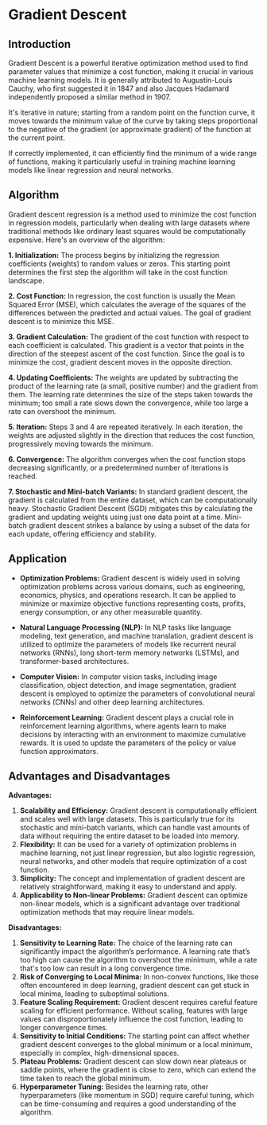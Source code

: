 # Gradient Descent

## Introduction
Gradient Descent is a powerful iterative optimization method used to find parameter values that minimize a cost function, making it crucial in various machine learning models. It is generally attributed to Augustin-Louis Cauchy, who first suggested it in 1847 and also Jacques Hadamard independently proposed a similar method in 1907.

It's iterative in nature; starting from a random point on the function curve, it moves towards the minimum value of the curve by taking steps proportional to the negative of the gradient (or approximate gradient) of the function at the current point.

If correctly implemented, it can efficiently find the minimum of a wide range of functions, making it particularly useful in training machine learning models like linear regression and neural networks.


## Algorithm 
Gradient descent regression is a method used to minimize the cost function in regression models, particularly when dealing with large datasets where traditional methods like ordinary least squares would be computationally expensive. Here's an overview of the algorithm:

**1. Initialization:** The process begins by initializing the regression coefficients (weights) to random values or zeros. This starting point determines the first step the algorithm will take in the cost function landscape.

**2. Cost Function:** In regression, the cost function is usually the Mean Squared Error (MSE), which calculates the average of the squares of the differences between the predicted and actual values. The goal of gradient descent is to minimize this MSE.

**3. Gradient Calculation:** The gradient of the cost function with respect to each coefficient is calculated. This gradient is a vector that points in the direction of the steepest ascent of the cost function. Since the goal is to minimize the cost, gradient descent moves in the opposite direction.

**4. Updating Coefficients:** The weights are updated by subtracting the product of the learning rate (a small, positive number) and the gradient from them. The learning rate determines the size of the steps taken towards the minimum; too small a rate slows down the convergence, while too large a rate can overshoot the minimum.

**5. Iteration:** Steps 3 and 4 are repeated iteratively. In each iteration, the weights are adjusted slightly in the direction that reduces the cost function, progressively moving towards the minimum.

**6. Convergence:** The algorithm converges when the cost function stops decreasing significantly, or a predetermined number of iterations is reached.

**7. Stochastic and Mini-batch Variants:** In standard gradient descent, the gradient is calculated from the entire dataset, which can be computationally heavy. Stochastic Gradient Descent (SGD) mitigates this by calculating the gradient and updating weights using just one data point at a time. Mini-batch gradient descent strikes a balance by using a subset of the data for each update, offering efficiency and stability.

## Application

- **Optimization Problems:** Gradient descent is widely used in solving optimization problems across various domains, such as engineering, economics, physics, and operations research. It can be applied to minimize or maximize objective functions representing costs, profits, energy consumption, or any other measurable quantity.
  
- **Natural Language Processing (NLP):** In NLP tasks like language modeling, text generation, and machine translation, gradient descent is utilized to optimize the parameters of models like recurrent neural networks (RNNs), long short-term memory networks (LSTMs), and transformer-based architectures.

- **Computer Vision:** In computer vision tasks, including image classification, object detection, and image segmentation, gradient descent is employed to optimize the parameters of convolutional neural networks (CNNs) and other deep learning architectures.

- **Reinforcement Learning:** Gradient descent plays a crucial role in reinforcement learning algorithms, where agents learn to make decisions by interacting with an environment to maximize cumulative rewards. It is used to update the parameters of the policy or value function approximators.

## Advantages and Disadvantages

**Advantages:**

1. **Scalability and Efficiency:** Gradient descent is computationally efficient and scales well with large datasets. This is particularly true for its stochastic and mini-batch variants, which can handle vast amounts of data without requiring the entire dataset to be loaded into memory.
2. **Flexibility:** It can be used for a variety of optimization problems in machine learning, not just linear regression, but also logistic regression, neural networks, and other models that require optimization of a cost function.
3. **Simplicity:** The concept and implementation of gradient descent are relatively straightforward, making it easy to understand and apply.
4. **Applicability to Non-linear Problems:** Gradient descent can optimize non-linear models, which is a significant advantage over traditional optimization methods that may require linear models.

**Disadvantages:**
1. **Sensitivity to Learning Rate:** The choice of the learning rate can significantly impact the algorithm’s performance. A learning rate that’s too high can cause the algorithm to overshoot the minimum, while a rate that's too low can result in a long convergence time.
2. **Risk of Converging to Local Minima:** In non-convex functions, like those often encountered in deep learning, gradient descent can get stuck in local minima, leading to suboptimal solutions.
3. **Feature Scaling Requirement:** Gradient descent requires careful feature scaling for efficient performance. Without scaling, features with large values can disproportionately influence the cost function, leading to longer convergence times.
4. **Sensitivity to Initial Conditions:** The starting point can affect whether gradient descent converges to the global minimum or a local minimum, especially in complex, high-dimensional spaces.
5. **Plateau Problems:** Gradient descent can slow down near plateaus or saddle points, where the gradient is close to zero, which can extend the time taken to reach the global minimum.
6. **Hyperparameter Tuning:** Besides the learning rate, other hyperparameters (like momentum in SGD) require careful tuning, which can be time-consuming and requires a good understanding of the algorithm.
